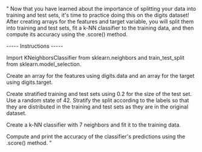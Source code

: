 " Now that you have learned about the importance of splitting your data into training and test sets, it's time to practice doing this on the digits dataset! After creating arrays for the features and target variable, you will split them into training and test sets, fit a k-NN classifier to the training data, and then compute its accuracy using the .score() method.

----- Instructions -----

Import KNeighborsClassifier from sklearn.neighbors and train_test_split from sklearn.model_selection.

Create an array for the features using digits.data and an array for the target using digits.target.

Create stratified training and test sets using 0.2 for the size of the test set. Use a random state of 42. Stratify the split according to the labels so that they are distributed in the training and test sets as they are in the original dataset.

Create a k-NN classifier with 7 neighbors and fit it to the training data.

Compute and print the accuracy of the classifier's predictions using the .score() method. "

